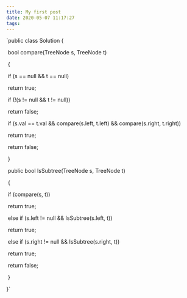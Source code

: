 ```yaml
---
title: My first post
date: 2020-05-07 11:17:27
tags:
---
```


`public class Solution {

​    bool compare(TreeNode s, TreeNode t)

​    {

​        if (s == null && t == null)

​            return true;



​        if (!(s != null && t != null))

​            return false;



​        if (s.val == t.val && compare(s.left, t.left) && compare(s.right, t.right))

​            return true;

​        return false;

​    }



​    public bool IsSubtree(TreeNode s, TreeNode t)

​    {

​        if (compare(s, t))

​            return true;

​        else if (s.left != null && IsSubtree(s.left, t))

​            return true;

​        else if (s.right != null && IsSubtree(s.right, t))

​            return true;

​        return false;

​    }

}`